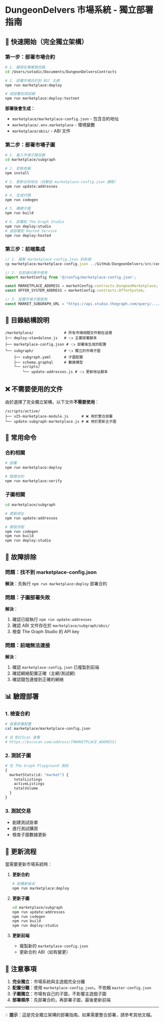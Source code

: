 # DungeonDelvers 市場系統 - 獨立部署指南

## 🚀 快速開始（完全獨立架構）

### 第一步：部署市場合約

```bash
# 1. 確保在專案根目錄
cd /Users/sotadic/Documents/DungeonDelversContracts

# 2. 部署市場合約到 BSC 主網
npm run marketplace:deploy

# 或部署到測試網
npm run marketplace:deploy:testnet
```

**部署後會生成：**
- `marketplace/marketplace-config.json` - 包含合約地址
- `marketplace/.env.marketplace` - 環境變數
- `marketplace/abis/` - ABI 文件

### 第二步：部署市場子圖

```bash
# 1. 進入市場子圖目錄
cd marketplace/subgraph

# 2. 安裝依賴
npm install

# 3. 更新合約地址（自動從 marketplace-config.json 讀取）
npm run update:addresses

# 4. 生成代碼
npm run codegen

# 5. 構建子圖
npm run build

# 6. 部署到 The Graph Studio
npm run deploy:studio
# 或部署到 Hosted Service
npm run deploy:hosted
```

### 第三步：前端集成

```typescript
// 1. 複製 marketplace-config.json 到前端
cp marketplace/marketplace-config.json ../GitHub/DungeonDelvers/src/config/

// 2. 在前端代碼中使用
import marketConfig from '@/config/marketplace-config.json';

const MARKETPLACE_ADDRESS = marketConfig.contracts.DungeonMarketplace;
const OFFER_SYSTEM_ADDRESS = marketConfig.contracts.OfferSystem;

// 3. 配置市場子圖查詢
const MARKET_SUBGRAPH_URL = "https://api.studio.thegraph.com/query/.../dungeondelvers-marketplace/...";
```

## 📁 目錄結構說明

```
/marketplace/              # 所有市場相關文件都在這裡
├── deploy-standalone.js   # 👈 主要部署腳本
├── marketplace-config.json # 👈 部署後生成的配置
└── subgraph/              # 👈 獨立的市場子圖
    ├── subgraph.yaml      # 子圖配置
    ├── schema.graphql     # 數據模型
    └── scripts/
        └── update-addresses.js # 👈 更新地址腳本
```

## ❌ 不需要使用的文件

由於選擇了完全獨立架構，以下文件**不需要使用**：

```
/scripts/active/
├── v25-marketplace-module.js      # ❌ 用於整合部署
└── update-subgraph-marketplace.js # ❌ 用於更新主子圖
```

## 🔧 常用命令

### 合約相關
```bash
# 部署
npm run marketplace:deploy

# 驗證合約
npm run marketplace:verify
```

### 子圖相關
```bash
cd marketplace/subgraph

# 更新地址
npm run update:addresses

# 開發流程
npm run codegen
npm run build
npm run deploy:studio
```

## 🐛 故障排除

### 問題：找不到 marketplace-config.json
**解決**：先執行 `npm run marketplace:deploy` 部署合約

### 問題：子圖部署失敗
**解決**：
1. 確認已經執行 `npm run update:addresses`
2. 確認 ABI 文件存在於 `marketplace/subgraph/abis/`
3. 檢查 The Graph Studio 的 API key

### 問題：前端無法連接
**解決**：
1. 確認 `marketplace-config.json` 已複製到前端
2. 確認網絡配置正確（主網/測試網）
3. 確認錢包連接到正確的網絡

## 📊 驗證部署

### 1. 檢查合約
```bash
# 查看部署配置
cat marketplace/marketplace-config.json

# 在 BSCScan 查看
# https://bscscan.com/address/[MARKETPLACE_ADDRESS]
```

### 2. 測試子圖
```graphql
# 在 The Graph Playground 測試
{
  marketStats(id: "market") {
    totalListings
    activeListings
    totalVolume
  }
}
```

### 3. 測試交易
- 創建測試掛單
- 進行測試購買
- 檢查子圖數據更新

## 🔄 更新流程

當需要更新市場系統時：

1. **更新合約**
   ```bash
   # 部署新版本
   npm run marketplace:deploy
   ```

2. **更新子圖**
   ```bash
   cd marketplace/subgraph
   npm run update:addresses
   npm run codegen
   npm run build
   npm run deploy:studio
   ```

3. **更新前端**
   - 複製新的 `marketplace-config.json`
   - 更新合約 ABI（如有變更）

## 📝 注意事項

1. **完全獨立**：市場系統與主遊戲完全分離
2. **配置分離**：使用 `marketplace-config.json`，不依賴 `master-config.json`
3. **子圖獨立**：市場有自己的子圖，不影響主遊戲子圖
4. **部署順序**：先部署合約，再部署子圖，最後更新前端

---

💡 **提示**：這是完全獨立架構的部署指南。如果需要整合部署，請參考其他文檔。